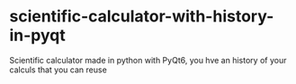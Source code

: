 # scientific-calculator-with-history-in-pyqt
Scientific calculator made in python with PyQt6, you hve an history of your calculs that you can reuse
